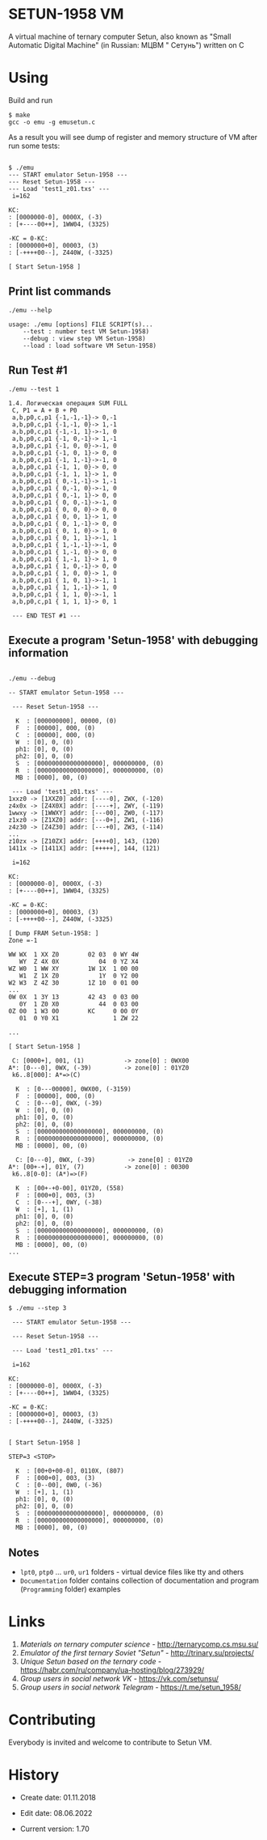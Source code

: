 SETUN-1958 VM
=============

A virtual machine of ternary computer Setun, also known as "Small Automatic Digital Machine" (in Russian: МЦВМ "
Сетунь") written on C

# Using

Build and run

```shell
$ make
gcc -o emu -g emusetun.c
```

As a result you will see dump of register and memory structure of VM after run some tests:

```shell

$ ./emu
--- START emulator Setun-1958 ---
--- Reset Setun-1958 ---
--- Load 'test1_z01.txs' ---
 i=162

KC:
: [0000000-0], 0000X, (-3)
: [+----00++], 1WW04, (3325)

-KC = 0-KC:
: [0000000+0], 00003, (3)
: [-++++00--], Z440W, (-3325)

[ Start Setun-1958 ]
```

## Print  list commands 
```shell
./emu --help

usage: ./emu [options] FILE SCRIPT(s)...
	--test : number test VM Setun-1958)
	--debug : view step VM Setun-1958)
	--load : load software VM Setun-1958)
```

## Run Test #1
```shell
./emu --test 1

1.4. Логическая операция SUM FULL
 C, P1 = A + B + P0
 a,b,p0,c,p1 {-1,-1,-1}-> 0,-1
 a,b,p0,c,p1 {-1,-1, 0}-> 1,-1
 a,b,p0,c,p1 {-1,-1, 1}->-1, 0
 a,b,p0,c,p1 {-1, 0,-1}-> 1,-1
 a,b,p0,c,p1 {-1, 0, 0}->-1, 0
 a,b,p0,c,p1 {-1, 0, 1}-> 0, 0
 a,b,p0,c,p1 {-1, 1,-1}->-1, 0
 a,b,p0,c,p1 {-1, 1, 0}-> 0, 0
 a,b,p0,c,p1 {-1, 1, 1}-> 1, 0
 a,b,p0,c,p1 { 0,-1,-1}-> 1,-1
 a,b,p0,c,p1 { 0,-1, 0}->-1, 0
 a,b,p0,c,p1 { 0,-1, 1}-> 0, 0
 a,b,p0,c,p1 { 0, 0,-1}->-1, 0
 a,b,p0,c,p1 { 0, 0, 0}-> 0, 0
 a,b,p0,c,p1 { 0, 0, 1}-> 1, 0
 a,b,p0,c,p1 { 0, 1,-1}-> 0, 0
 a,b,p0,c,p1 { 0, 1, 0}-> 1, 0
 a,b,p0,c,p1 { 0, 1, 1}->-1, 1
 a,b,p0,c,p1 { 1,-1,-1}->-1, 0
 a,b,p0,c,p1 { 1,-1, 0}-> 0, 0
 a,b,p0,c,p1 { 1,-1, 1}-> 1, 0
 a,b,p0,c,p1 { 1, 0,-1}-> 0, 0
 a,b,p0,c,p1 { 1, 0, 0}-> 1, 0
 a,b,p0,c,p1 { 1, 0, 1}->-1, 1
 a,b,p0,c,p1 { 1, 1,-1}-> 1, 0
 a,b,p0,c,p1 { 1, 1, 0}->-1, 1
 a,b,p0,c,p1 { 1, 1, 1}-> 0, 1

 --- END TEST #1 ---

```

## Execute a program 'Setun-1958' with debugging information
```shell

./emu --debug

-- START emulator Setun-1958 ---

 --- Reset Setun-1958 ---

  K  : [000000000], 00000, (0)
  F  : [00000], 000, (0)
  C  : [00000], 000, (0)
  W  : [0], 0, (0)
  ph1: [0], 0, (0)
  ph2: [0], 0, (0)
  S  : [000000000000000000], 000000000, (0)
  R  : [000000000000000000], 000000000, (0)
  MB : [0000], 00, (0)

 --- Load 'test1_z01.txs' ---
1xxz0 -> [1XXZ0] addr: [----0], ZWX, (-120)
z4x0x -> [Z4X0X] addr: [----+], ZWY, (-119)
1wwxy -> [1WWXY] addr: [---00], ZW0, (-117)
z1xz0 -> [Z1XZ0] addr: [---0+], ZW1, (-116)
z4z30 -> [Z4Z30] addr: [---+0], ZW3, (-114)
...
z10zx -> [Z10ZX] addr: [++++0], 143, (120)
1411x -> [1411X] addr: [+++++], 144, (121)

 i=162

KC:
: [0000000-0], 0000X, (-3)
: [+----00++], 1WW04, (3325)

-KC = 0-KC:
: [0000000+0], 00003, (3)
: [-++++00--], Z440W, (-3325)

[ Dump FRAM Setun-1958: ]
Zone =-1

WW WX  1 XX Z0        02 03  0 WY 4W
   WY  Z 4X 0X           04  0 YZ X4
WZ W0  1 WW XY        1W 1X  1 00 00
   W1  Z 1X Z0           1Y  0 Y2 00
W2 W3  Z 4Z 30        1Z 10  0 01 00
...
0W 0X  1 3Y 13        42 43  0 03 00
   0Y  1 Z0 X0           44  0 03 00
0Z 00  1 W3 00        KC     0 00 0Y
   01  0 Y0 X1               1 ZW 22

...

[ Start Setun-1958 ]

 С: [0000+], 001, (1)           -> zone[0] : 0WX00
A*: [0---0], 0WX, (-39)         -> zone[0] : 01YZ0
 k6..8[000]: A*=>(C)

  K  : [0---00000], 0WX00, (-3159)
  F  : [00000], 000, (0)
  C  : [0---0], 0WX, (-39)
  W  : [0], 0, (0)
  ph1: [0], 0, (0)
  ph2: [0], 0, (0)
  S  : [000000000000000000], 000000000, (0)
  R  : [000000000000000000], 000000000, (0)
  MB : [0000], 00, (0)

  С: [0---0], 0WX, (-39)         -> zone[0] : 01YZ0
A*: [00+-+], 01Y, (7)           -> zone[0] : 00300
 k6..8[0-0]: (A*)=>(F)

  K  : [00+-+0-00], 01YZ0, (558)
  F  : [000+0], 003, (3)
  C  : [0---+], 0WY, (-38)
  W  : [+], 1, (1)
  ph1: [0], 0, (0)
  ph2: [0], 0, (0)
  S  : [000000000000000000], 000000000, (0)
  R  : [000000000000000000], 000000000, (0)
  MB : [0000], 00, (0)
...
```

## Execute STEP=3  program 'Setun-1958' with debugging information

```shell
$ ./emu --step 3

 --- START emulator Setun-1958 ---

 --- Reset Setun-1958 ---

 --- Load 'test1_z01.txs' ---

 i=162

KC:
: [0000000-0], 0000X, (-3)
: [+----00++], 1WW04, (3325)

-KC = 0-KC:
: [0000000+0], 00003, (3)
: [-++++00--], Z440W, (-3325)


[ Start Setun-1958 ]

STEP=3 <STOP>

  K  : [00+0+00-0], 0110X, (807)
  F  : [000+0], 003, (3)
  C  : [0--00], 0W0, (-36)
  W  : [+], 1, (1)
  ph1: [0], 0, (0)
  ph2: [0], 0, (0)
  S  : [000000000000000000], 000000000, (0)
  R  : [000000000000000000], 000000000, (0)
  MB : [0000], 00, (0)

```

## Notes

* `lpt0`, `ptp0` ... `ur0`, `ur1` folders - virtual device files like tty and others
* `Documentation` folder contains collection of documentation and program (`Programming` folder) examples

# Links

 1. *Materials on ternary computer science* - <http://ternarycomp.cs.msu.su/>
 2. *Emulator of the first ternary Soviet "Setun"* - <http://trinary.su/projects/>
 3. *Unique Setun based on the ternary code* - <https://habr.com/ru/company/ua-hosting/blog/273929/>
 4. *Group users in social network VK* - <https://vk.com/setunsu/>
 5. *Group users in social network Telegram* - <https://t.me/setun_1958/>

# Contributing

Everybody is invited and welcome to contribute to Setun VM.

# History


- Create date: 01.11.2018
- Edit date:   08.06.2022

- Current version: 1.70

